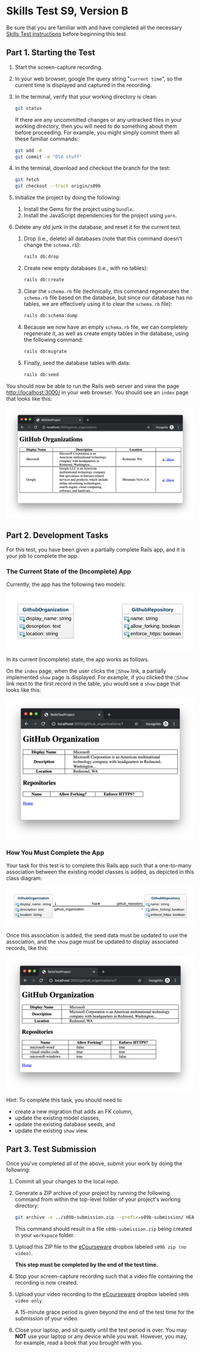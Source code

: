 # Skills Test S9, Version B

Be sure that you are familiar with and have completed all the necessary [Skills Test instructions](https://memphis-cs.github.io/comp-4081/skills-test-instructions/) before beginning this test.

## Part 1. Starting the Test

1. Start the screen-capture recording.

1. In your web browser, google the query string "`current time`", so the current time is displayed and captured in the recording.

1. In the terminal, verify that your working directory is clean:

    ```bash
    git status
    ```

    If there are any uncommitted changes or any untracked files in your working directory, then you will need to do something about them before proceeding. For example, you might simply commit them all these familiar commands:

    ```bash
    git add -A
    git commit -m "Old stuff"
    ```

1. In the terminal, download and checkout the branch for the test:

    ```bash
    git fetch
    git checkout --track origin/s09b
    ```

1. Initialize the project by doing the following:
   1. Install the Gems for the project using `bundle`.
   1. Install the JavaScript dependencies for the project using `yarn`.

1. Delete any old junk in the database, and reset it for the current test.

    1. Drop (i.e., delete) all databases (note that this command doesn't change the `schema.rb`):

        ```bash
        rails db:drop
        ```

    1. Create new empty databases (i.e., with no tables):

        ```bash
        rails db:create
        ```

    1. Clear the `schema.rb` file (technically, this command regenerates the `schema.rb` file based on the database, but since our database has no tables, we are effectively using it to clear the `schema.rb` file):

        ```bash
        rails db:schema:dump
        ```

    1. Because we now have an empty `schema.rb` file, we can completely regenerate it, as well as create empty tables in the database, using the following command:

        ```bash
        rails db:migrate
        ```

    1. Finally, seed the database tables with data:

        ```bash
        rails db:seed
        ```

You should now be able to run the Rails web server and view the page <http://localhost:3000/> in your web browser. You should see an `index` page that looks like this:

![A screen shot of a webpage](./s09b_before_index_page.png)

## Part 2. Development Tasks

For this test, you have been given a partially complete Rails app, and it is your job to complete the app.

### The Current State of the (Incomplete) App

Currently, the app has the following two models:

![A class diagram](./s09b_before_class_diagram.svg)

In its current (incomplete) state, the app works as follows.

On the `index` page, when the user clicks the `🔎Show` link, a partially implemented `show` page is displayed. For example, if you clicked the `🔎Show` link next to the first record in the table, you would see a `show` page that looks like this:

![A screen shot of a webpage](./s09b_before_show_page.png)

### How You Must Complete the App

Your task for this test is to complete this Rails app such that a one-to-many association between the existing model classes is added, as depicted in this class diagram:

![A class diagram](./s09b_after_class_diagram.svg)

Once this association is added, the seed data must be updated to use the association, and the `show` page must be updated to display associated records, like this:

![A screen shot of a webpage](./s09b_after_show_page.png)

Hint: To complete this task, you should need to

- create a new migration that adds an FK column,
- update the existing model classes,
- update the existing database seeds, and
- update the existing `show` view.

## Part 3. Test Submission

Once you've completed all of the above, submit your work by doing the following:

1. Commit all your changes to the local repo.

1. Generate a ZIP archive of your project by running the following command from within the top-level folder of your project's working directory:

    ```bash
    git archive -o ../s09b-submission.zip --prefix=s09b-submission/ HEAD
    ```

    This command should result in a file `s09b-submission.zip` being created in your `workspace` folder.

1. Upload this ZIP file to the [eCourseware](https://elearn.memphis.edu/) dropbox labeled `s09b zip (no video)`.

    **This step must be completed by the end of the test time.**

1. Stop your screen-capture recording such that a video file containing the recording is now created.

1. Upload your video recording to the [eCourseware](https://elearn.memphis.edu/) dropbox labeled `s09b video only`.

    A 15-minute grace period is given beyond the end of the test time for the submission of your video.

1. Close your laptop, and sit quietly until the test period is over. You may **NOT** use your laptop or any device while you wait. However, you may, for example, read a book that you brought with you.
